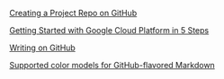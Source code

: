 
[Creating a Project Repo on GitHub](https://docs.python-guide.org/shipping/publishing/)

[Getting Started with Google Cloud Platform in 5 Steps](https://www.kdnuggets.com/5-steps-google-cloud-platform)

[Writing on GitHub](https://docs.github.com/en/get-started/writing-on-github)

[Supported color models for GitHub-flavored Markdown](https://docs.github.com/en/get-started/writing-on-github/getting-started-with-writing-and-formatting-on-github/basic-writing-and-formatting-syntax)